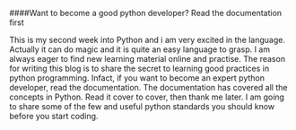 

####Want to become a good python developer? Read the documentation first 

This is my second week into Python and i am very excited in the language. Actually it can do magic and it is
quite an easy language to grasp. I am always eager to find new learning material online and practise.
The reason for writing this blog is to share the secret to learning good practices in python programming.
Infact, if you want to become an expert python developer, read the documentation. 
The documentation has covered all the concepts in Python. Read it cover to cover, then thank me later.
I am going to share some of the few and useful python standards you should know before you start coding. 

